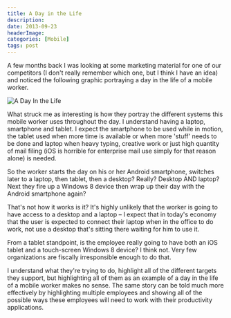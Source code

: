 ```yaml
---
title: A Day in the Life
description: 
date: 2013-09-23
headerImage: 
categories: [Mobile]
tags: post
---
```


A few months back I was looking at some marketing material for one of our competitors (I don't really remember which one, but I think I have an idea) and noticed the following graphic portraying a day in the life of a mobile worker.

![A Day In the Life](/images/2013/a-day-in-the-life.png)

What struck me as interesting is how they portray the different systems this mobile worker uses throughout the day. I understand having a laptop, smartphone and tablet. I expect the smartphone to be used while in motion, the tablet used when more time is available or when more 'stuff' needs to be done and laptop when heavy typing, creative work or just high quantity of mail filing (iOS is horrible for enterprise mail use simply for that reason alone) is needed.

So the worker starts the day on his or her Android smartphone, switches later to a laptop, then tablet, then a desktop? Really? Desktop AND laptop? Next they fire up a Windows 8 device then wrap up their day with the Android smartphone again?

That's not how it works is it? It's highly unlikely that the worker is going to have access to a desktop and a laptop – I expect that in today's economy that the user is expected to connect their laptop when in the office to do work, not use a desktop that's sitting there waiting for him to use it.

From a tablet standpoint, is the employee really going to have both an iOS tablet and a touch-screen Windows 8 device? I think not. Very few organizations are fiscally irresponsible enough to do that.

I understand what they're trying to do, highlight all of the different targets they support, but highlighting all of them as an example of a day in the life of a mobile worker makes no sense. The same story can be told much more effectively by highlighting multiple employees and showing all of the possible ways these employees will need to work with their productivity applications.